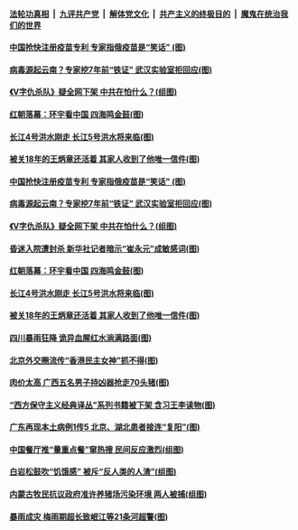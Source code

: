 ####  [法轮功真相](../../../../basic/blob/master/README.md?t=08180002) &nbsp;|&nbsp; [九评共产党](../../../../9ping.md/blob/master/README.md?t=08180002) &nbsp;|&nbsp; [解体党文化](../../../../jtdwh.md/blob/master/README.md?t=08180002)  &nbsp;|&nbsp; [共产主义的终极目的](../../../../gczydzjmd.md/blob/master/README.md?t=08180002) &nbsp;|&nbsp; [魔鬼在统治我们的世界](../../../../mgztzwmdsj.md/blob/master/README.md?t=08180002) 

#### [中国抢快注册疫苗专利 专家指俄疫苗是“笑话” (图)](../pages/p1/943297.md?t=08180002) 

#### [病毒源起云南？专家挖7年前“铁证” 武汉实验室拒回应(图)](../pages/p1/943292.md?t=08180002) 

#### [《V字仇杀队》疑全网下架 中共在怕什么？(组图)](../pages/p1/943236.md?t=08180002) 

#### [红朝落幕：环宇看中国 四海鸣金鼓(图)](../pages/p1/942119.md?t=08180002) 

#### [长江4号洪水刚走 长江5号洪水将来临(图)](../pages/p1/943226.md?t=08180002) 

#### [被关18年的王炳章还活着 其家人收到了他唯一信件(图)](../pages/p1/943186.md?t=08180002) 

#### [中国抢快注册疫苗专利 专家指俄疫苗是“笑话” (图)](../pages/p1/943297.md?t=08180002) 

#### [病毒源起云南？专家挖7年前“铁证” 武汉实验室拒回应(图)](../pages/p1/943292.md?t=08180002) 

#### [《V字仇杀队》疑全网下架 中共在怕什么？(组图)](../pages/p1/943236.md?t=08180002) 

#### [昏迷入院遭封杀 新华社记者暗示“崔永元”成敏感词(图)](../pages/p1/943188.md?t=08180002) 

#### [红朝落幕：环宇看中国 四海鸣金鼓(图)](../pages/p1/942119.md?t=08180002) 

#### [长江4号洪水刚走 长江5号洪水将来临(图)](../pages/p1/943226.md?t=08180002) 

#### [被关18年的王炳章还活着 其家人收到了他唯一信件(图)](../pages/p1/943186.md?t=08180002) 

#### [四川暴雨狂降 诡异血腥红水淌满路面(图)](../pages/p1/943182.md?t=08180002) 

#### [北京外交圈流传“香港民主女神”抓不得(图)](../pages/p1/943151.md?t=08180002) 

#### [肉价太高 广西五名男子持凶器抢走70头猪(图)](../pages/p1/943167.md?t=08180002) 


#### [“西方保守主义经典译丛”系列书籍被下架 含习王李读物(图)](../pages/p1/943096.md?t=08180002) 


#### [广东再现本土病例1传5 北京、湖北患者接连“复阳”(图)](../pages/p1/943098.md?t=08180002) 

#### [中国餐厅推“量重点餐”窜热搜 民间反应激烈(组图)](../pages/p1/943084.md?t=08180002) 

#### [白岩松鼓吹“饥饿感” 被斥“反人类的人渣”(组图)](../pages/p1/943091.md?t=08180002) 

#### [内蒙古牧民抗议政府准许养猪场污染环境 两人被捕(组图)](../pages/p1/943070.md?t=08180002) 


#### [暴雨成灾 梅雨期超长致岷江等21条河超警(图)](../pages/p1/943038.md?t=08180002) 


